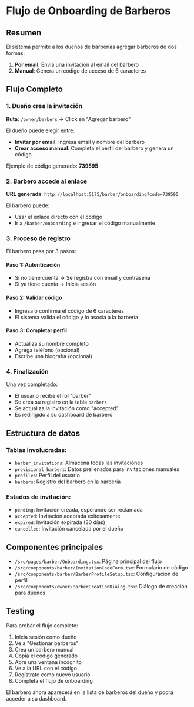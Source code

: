 # Flujo de Onboarding de Barberos

## Resumen

El sistema permite a los dueños de barberías agregar barberos de dos formas:
1. **Por email**: Envía una invitación al email del barbero
2. **Manual**: Genera un código de acceso de 6 caracteres

## Flujo Completo

### 1. Dueño crea la invitación

**Ruta**: `/owner/barbers` → Click en "Agregar barbero"

El dueño puede elegir entre:
- **Invitar por email**: Ingresa email y nombre del barbero
- **Crear acceso manual**: Completa el perfil del barbero y genera un código

Ejemplo de código generado: **739595**

### 2. Barbero accede al enlace

**URL generada**: `http://localhost:5175/barber/onboarding?code=739595`

El barbero puede:
- Usar el enlace directo con el código
- Ir a `/barber/onboarding` e ingresar el código manualmente

### 3. Proceso de registro

El barbero pasa por 3 pasos:

#### Paso 1: Autenticación
- Si no tiene cuenta → Se registra con email y contraseña
- Si ya tiene cuenta → Inicia sesión

#### Paso 2: Validar código
- Ingresa o confirma el código de 6 caracteres
- El sistema valida el código y lo asocia a la barbería

#### Paso 3: Completar perfil
- Actualiza su nombre completo
- Agrega teléfono (opcional)
- Escribe una biografía (opcional)

### 4. Finalización

Una vez completado:
- El usuario recibe el rol "barber"
- Se crea su registro en la tabla `barbers`
- Se actualiza la invitación como "accepted"
- Es redirigido a su dashboard de barbero

## Estructura de datos

### Tablas involucradas:
- `barber_invitations`: Almacena todas las invitaciones
- `provisional_barbers`: Datos prellenados para invitaciones manuales
- `profiles`: Perfil del usuario
- `barbers`: Registro del barbero en la barbería

### Estados de invitación:
- `pending`: Invitación creada, esperando ser reclamada
- `accepted`: Invitación aceptada exitosamente
- `expired`: Invitación expirada (30 días)
- `cancelled`: Invitación cancelada por el dueño

## Componentes principales

- `/src/pages/barber/Onboarding.tsx`: Página principal del flujo
- `/src/components/barber/InvitationCodeForm.tsx`: Formulario de código
- `/src/components/barber/BarberProfileSetup.tsx`: Configuración de perfil
- `/src/components/owner/BarberCreationDialog.tsx`: Diálogo de creación para dueños

## Testing

Para probar el flujo completo:

1. Inicia sesión como dueño
2. Ve a "Gestionar barberos"
3. Crea un barbero manual
4. Copia el código generado
5. Abre una ventana incógnito
6. Ve a la URL con el código
7. Regístrate como nuevo usuario
8. Completa el flujo de onboarding

El barbero ahora aparecerá en la lista de barberos del dueño y podrá acceder a su dashboard.